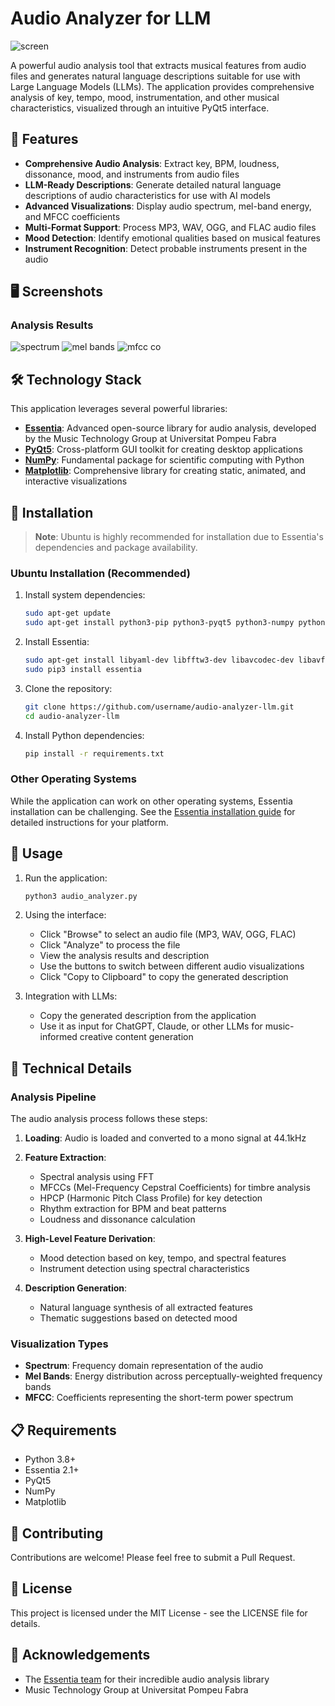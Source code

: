 # Audio Analyzer for LLM

![screen](https://github.com/user-attachments/assets/fc6b3ec4-15d9-447a-8982-5cc3982c8df1)


A powerful audio analysis tool that extracts musical features from audio files and generates natural language descriptions suitable for use with Large Language Models (LLMs). The application provides comprehensive analysis of key, tempo, mood, instrumentation, and other musical characteristics, visualized through an intuitive PyQt5 interface.

## 🎵 Features

- **Comprehensive Audio Analysis**: Extract key, BPM, loudness, dissonance, mood, and instruments from audio files
- **LLM-Ready Descriptions**: Generate detailed natural language descriptions of audio characteristics for use with AI models
- **Advanced Visualizations**: Display audio spectrum, mel-band energy, and MFCC coefficients
- **Multi-Format Support**: Process MP3, WAV, OGG, and FLAC audio files
- **Mood Detection**: Identify emotional qualities based on musical features
- **Instrument Recognition**: Detect probable instruments present in the audio

## 🖥️ Screenshots

### Analysis Results
![spectrum](https://github.com/user-attachments/assets/b7fcbb28-a415-4b02-ae7d-7715c90ca341)
![mel bands](https://github.com/user-attachments/assets/bca379a5-c83d-49a5-bdbe-2d158d1cb3fd)
![mfcc co](https://github.com/user-attachments/assets/6aaade4b-b789-4774-9864-3983ffc98e6d)


## 🛠️ Technology Stack

This application leverages several powerful libraries:

- **[Essentia](https://essentia.upf.edu/)**: Advanced open-source library for audio analysis, developed by the Music Technology Group at Universitat Pompeu Fabra
- **[PyQt5](https://www.riverbankcomputing.com/software/pyqt/)**: Cross-platform GUI toolkit for creating desktop applications
- **[NumPy](https://numpy.org/)**: Fundamental package for scientific computing with Python
- **[Matplotlib](https://matplotlib.org/)**: Comprehensive library for creating static, animated, and interactive visualizations

## 🔧 Installation

> **Note**: Ubuntu is highly recommended for installation due to Essentia's dependencies and package availability.

### Ubuntu Installation (Recommended)

1. Install system dependencies:
   ```bash
   sudo apt-get update
   sudo apt-get install python3-pip python3-pyqt5 python3-numpy python3-matplotlib
   ```

2. Install Essentia:
   ```bash
   sudo apt-get install libyaml-dev libfftw3-dev libavcodec-dev libavformat-dev libavutil-dev libavresample-dev
   sudo pip3 install essentia
   ```

3. Clone the repository:
   ```bash
   git clone https://github.com/username/audio-analyzer-llm.git
   cd audio-analyzer-llm
   ```

4. Install Python dependencies:
   ```bash
   pip install -r requirements.txt
   ```

### Other Operating Systems

While the application can work on other operating systems, Essentia installation can be challenging. See the [Essentia installation guide](https://essentia.upf.edu/installing.html) for detailed instructions for your platform.

## 🚀 Usage

1. Run the application:
   ```bash
   python3 audio_analyzer.py
   ```

2. Using the interface:
   - Click "Browse" to select an audio file (MP3, WAV, OGG, FLAC)
   - Click "Analyze" to process the file
   - View the analysis results and description
   - Use the buttons to switch between different audio visualizations
   - Click "Copy to Clipboard" to copy the generated description

3. Integration with LLMs:
   - Copy the generated description from the application
   - Use it as input for ChatGPT, Claude, or other LLMs for music-informed creative content generation

## 🧠 Technical Details

### Analysis Pipeline

The audio analysis process follows these steps:

1. **Loading**: Audio is loaded and converted to a mono signal at 44.1kHz
2. **Feature Extraction**:
   - Spectral analysis using FFT
   - MFCCs (Mel-Frequency Cepstral Coefficients) for timbre analysis
   - HPCP (Harmonic Pitch Class Profile) for key detection
   - Rhythm extraction for BPM and beat patterns
   - Loudness and dissonance calculation

3. **High-Level Feature Derivation**:
   - Mood detection based on key, tempo, and spectral features
   - Instrument detection using spectral characteristics

4. **Description Generation**:
   - Natural language synthesis of all extracted features
   - Thematic suggestions based on detected mood

### Visualization Types

- **Spectrum**: Frequency domain representation of the audio
- **Mel Bands**: Energy distribution across perceptually-weighted frequency bands
- **MFCC**: Coefficients representing the short-term power spectrum

## 📋 Requirements

- Python 3.8+
- Essentia 2.1+
- PyQt5
- NumPy
- Matplotlib

## 🤝 Contributing

Contributions are welcome! Please feel free to submit a Pull Request.

## 📜 License

This project is licensed under the MIT License - see the LICENSE file for details.

## 🙏 Acknowledgements

- The [Essentia team](https://essentia.upf.edu/) for their incredible audio analysis library
- Music Technology Group at Universitat Pompeu Fabra
